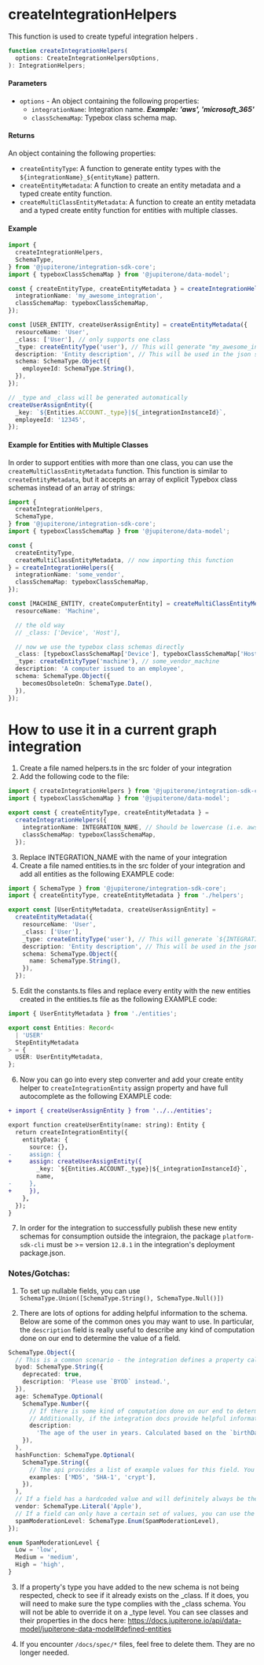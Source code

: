 # createIntegrationHelpers

This function is used to create typeful integration helpers .

```typescript
function createIntegrationHelpers(
  options: CreateIntegrationHelpersOptions,
): IntegrationHelpers;
```

#### Parameters

- `options` - An object containing the following properties:
  - `integrationName`: Integration name. **_Example: 'aws', 'microsoft_365'_**
  - `classSchemaMap`: Typebox class schema map.

#### Returns

An object containing the following properties:

- `createEntityType`: A function to generate entity types with the
  `${integrationName}_${entityName}` pattern.
- `createEntityMetadata`: A function to create an entity metadata and a typed
  create entity function.
- `createMultiClassEntityMetadata`: A function to create an entity metadata and
  a typed create entity function for entities with multiple classes.

#### Example

```typescript
import {
  createIntegrationHelpers,
  SchemaType,
} from '@jupiterone/integration-sdk-core';
import { typeboxClassSchemaMap } from '@jupiterone/data-model';

const { createEntityType, createEntityMetadata } = createIntegrationHelpers({
  integrationName: 'my_awesome_integration',
  classSchemaMap: typeboxClassSchemaMap,
});

const [USER_ENTITY, createUserAssignEntity] = createEntityMetadata({
  resourceName: 'User',
  _class: ['User'], // only supports one class
  _type: createEntityType('user'), // This will generate "my_awesome_integration_user", but you are free to not use the createEntityType helper
  description: 'Entity description', // This will be used in the json schema
  schema: SchemaType.Object({
    employeeId: SchemaType.String(),
  }),
});

// _type and _class will be generated automatically
createUserAssignEntity({
  _key: `${Entities.ACCOUNT._type}|${_integrationInstanceId}`,
  employeeId: '12345',
});
```

#### Example for Entities with Multiple Classes

In order to support entities with more than one class, you can use the
`createMultiClassEntityMetadata` function. This function is similar to
`createEntityMetadata`, but it accepts an array of explicit Typebox class
schemas instead of an array of strings:

```typescript
import {
  createIntegrationHelpers,
  SchemaType,
} from '@jupiterone/integration-sdk-core';
import { typeboxClassSchemaMap } from '@jupiterone/data-model';

const {
  createEntityType,
  createMultiClassEntityMetadata, // now importing this function
} = createIntegrationHelpers({
  integrationName: 'some_vendor',
  classSchemaMap: typeboxClassSchemaMap,
});

const [MACHINE_ENTITY, createComputerEntity] = createMultiClassEntityMetadata({
  resourceName: 'Machine',

  // the old way
  // _class: ['Device', 'Host'],

  // now we use the typebox class schemas directly
  _class: [typeboxClassSchemaMap['Device'], typeboxClassSchemaMap['Host']],
  _type: createEntityType('machine'), // some_vendor_machine
  description: 'A computer issued to an employee',
  schema: SchemaType.Object({
    becomesObsoleteOn: SchemaType.Date(),
  }),
});
```

# How to use it in a current graph integration

1. Create a file named helpers.ts in the src folder of your integration
2. Add the following code to the file:

```typescript
import { createIntegrationHelpers } from '@jupiterone/integration-sdk-core';
import { typeboxClassSchemaMap } from '@jupiterone/data-model';

export const { createEntityType, createEntityMetadata } =
  createIntegrationHelpers({
    integrationName: INTEGRATION_NAME, // Should be lowercase (i.e. aws)
    classSchemaMap: typeboxClassSchemaMap,
  });
```

3. Replace INTEGRATION_NAME with the name of your integration
4. Create a file named entities.ts in the src folder of your integration and add
   all entities as the following EXAMPLE code:

```typescript
import { SchemaType } from '@jupiterone/integration-sdk-core';
import { createEntityType, createEntityMetadata } from './helpers';

export const [UserEntityMetadata, createUserAssignEntity] =
  createEntityMetadata({
    resourceName: 'User',
    _class: ['User'],
    _type: createEntityType('user'), // This will generate `${INTEGRATION_NAME}_user`, but you are free to not use the createEntityType helper
    description: 'Entity description', // This will be used in the json schema
    schema: SchemaType.Object({
      name: SchemaType.String(),
    }),
  });
```

5. Edit the constants.ts files and replace every entity with the new entities
   created in the entities.ts file as the following EXAMPLE code:

```typescript
import { UserEntityMetadata } from './entities';

export const Entities: Record<
  | 'USER'
  StepEntityMetadata
> = {
  USER: UserEntityMetadata,
};
```

6. Now you can go into every step converter and add your create entity helper to
   `createIntegrationEntity` assign property and have full autocomplete as the
   following EXAMPLE code:

```diff
+ import { createUserAssignEntity } from '../../entities';

export function createUserEntity(name: string): Entity {
  return createIntegrationEntity({
    entityData: {
      source: {},
-     assign: {
+     assign: createUserAssignEntity({
        _key: `${Entities.ACCOUNT._type}|${_integrationInstanceId}`,
        name,
-     },
+     }),
    },
  });
}
```

7. In order for the integration to successfully publish these new entity schemas
   for consumption outside the integraion, the package `platform-sdk-cli` must
   be >= version `12.8.1` in the integration's deployment package.json.

### Notes/Gotchas:

1. To set up nullable fields, you can use
   `SchemaType.Union([SchemaType.String(), SchemaType.Null()])`

1. There are lots of options for adding helpful information to the schema. Below
   are some of the common ones you may want to use. In particular, the
   `description` field is really useful to describe any kind of computation done
   on our end to determine the value of a field.

```typescript
SchemaType.Object({
  // This is a common scenario - the integration defines a property called `byod`, however the Device _class has a property calld `BYOD`. We can use the `deprecated` field to indicate that the `byod` property is deprecated and `BYOD` should be used instead. You would want to make sure the BYOD property is added to the entity in the converter.
  byod: SchemaType.String({
    deprecated: true,
    description: 'Please use `BYOD` instead.',
  }),
  age: SchemaType.Optional(
    SchemaType.Number({
      // If there is some kind of computation done on our end to determine the value of a field, you can describe it here.
      // Additionally, if the integration docs provide helpful information about the field, you can include that as well.
      description:
        'The age of the user in years. Calculated based on the `birthDate` property.',
    }),
  ),
  hashFunction: SchemaType.Optional(
    SchemaType.String({
      // The api provides a list of example values for this field. You can include them in an examples array.
      examples: ['MD5', 'SHA-1', 'crypt'],
    }),
  ),
  // If a field has a hardcoded value and will definitely always be the same, you can use the `SchemaType.Literal` field.
  vendor: SchemaType.Literal('Apple'),
  // If a field can only have a certain set of values, you can use the `SchemaType.Enum` field.
  spamModerationLevel: SchemaType.Enum(SpamModerationLevel),
});

enum SpamModerationLevel {
  Low = 'low',
  Medium = 'medium',
  High = 'high',
}
```

3. If a property's type you have added to the new schema is not being respected,
   check to see if it already exists on the \_class. If it does, you will need
   to make sure the type complies with the \_class schema. You will not be able
   to override it on a \_type level. You can see classes and their properties in
   the docs here:
   https://docs.jupiterone.io/api/data-model/jupiterone-data-model#defined-entities

4. If you encounter `/docs/spec/*` files, feel free to delete them. They are no
   longer needed.
